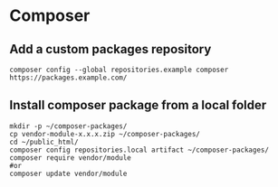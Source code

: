 # Composer

## Add a custom packages repository

    composer config --global repositories.example composer https://packages.example.com/
    
##  Install composer package from a local folder

    mkdir -p ~/composer-packages/
    cp vendor-module-x.x.x.zip ~/composer-packages/
    cd ~/public_html/
    composer config repositories.local artifact ~/composer-packages/
    composer require vendor/module
    #or
    composer update vendor/module   